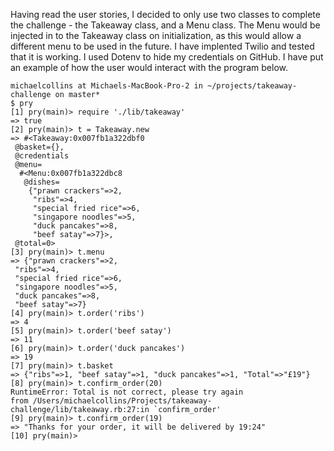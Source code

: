 Having read the user stories, I decided to only use two classes to complete the challenge - the Takeaway class, and a Menu class. The Menu would be injected in to the Takeaway class on initialization, as this would allow a different menu to be used in the future. I have implented Twilio and tested that it is working. I used Dotenv to hide my credentials on GitHub. I have put an example of how the user would interact with the program below.

```
michaelcollins at Michaels-MacBook-Pro-2 in ~/projects/takeaway-challenge on master*
$ pry
[1] pry(main)> require './lib/takeaway'
=> true
[2] pry(main)> t = Takeaway.new
=> #<Takeaway:0x007fb1a322dbf0
 @basket={},
 @credentials
 @menu=
  #<Menu:0x007fb1a322dbc8
   @dishes=
    {"prawn crackers"=>2,
     "ribs"=>4,
     "special fried rice"=>6,
     "singapore noodles"=>5,
     "duck pancakes"=>8,
     "beef satay"=>7}>,
 @total=0>
[3] pry(main)> t.menu
=> {"prawn crackers"=>2,
 "ribs"=>4,
 "special fried rice"=>6,
 "singapore noodles"=>5,
 "duck pancakes"=>8,
 "beef satay"=>7}
[4] pry(main)> t.order('ribs')
=> 4
[5] pry(main)> t.order('beef satay')
=> 11
[6] pry(main)> t.order('duck pancakes')
=> 19
[7] pry(main)> t.basket
=> {"ribs"=>1, "beef satay"=>1, "duck pancakes"=>1, "Total"=>"£19"}
[8] pry(main)> t.confirm_order(20)
RuntimeError: Total is not correct, please try again
from /Users/michaelcollins/Projects/takeaway-challenge/lib/takeaway.rb:27:in `confirm_order'
[9] pry(main)> t.confirm_order(19)
=> "Thanks for your order, it will be delivered by 19:24"
[10] pry(main)>
```
